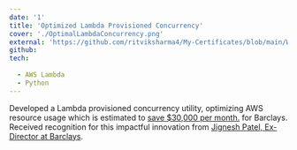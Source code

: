 ```yaml
---
date: '1'
title: 'Optimized Lambda Provisioned Concurrency'
cover: './OptimalLambdaConcurrency.png'
external: 'https://github.com/ritviksharma4/My-Certificates/blob/main/Workplace%20Accolades/Barclays/OptimalLambdaConcurrency.png' 
github: 
tech:
  
  - AWS Lambda
  - Python
---
```


Developed a Lambda provisioned concurrency utility, optimizing AWS resource usage which is estimated to [save $30,000 per month.]() for Barclays. Received recognition for this impactful innovation from [Jignesh Patel, Ex-Director at Barclays](https://www.linkedin.com/in/jignesh-patel-17892a13a/).